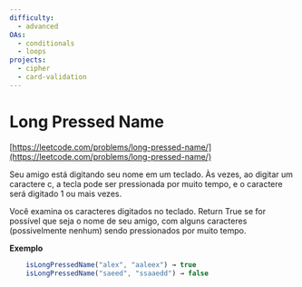 ```yaml
---
difficulty:
  - advanced
OAs:
  - conditionals
  - loops
projects:
  - cipher
  - card-validation
---
```


# Long Pressed Name

[https://leetcode.com/problems/long-pressed-name/](https://leetcode.com/problems/long-pressed-name/)

Seu amigo está digitando seu nome em um teclado. Às vezes,
ao digitar um caractere c, a tecla pode ser pressionada por
muito tempo, e o caractere será digitado 1 ou mais vezes.

Você examina os caracteres digitados no teclado. Return True
se for possível que seja o nome de seu amigo, com alguns
caracteres (possivelmente nenhum) sendo pressionados por muito tempo.

**Exemplo**

```js
    isLongPressedName("alex", "aaleex") → true
    isLongPressedName("saeed", "ssaaedd") → false
```
